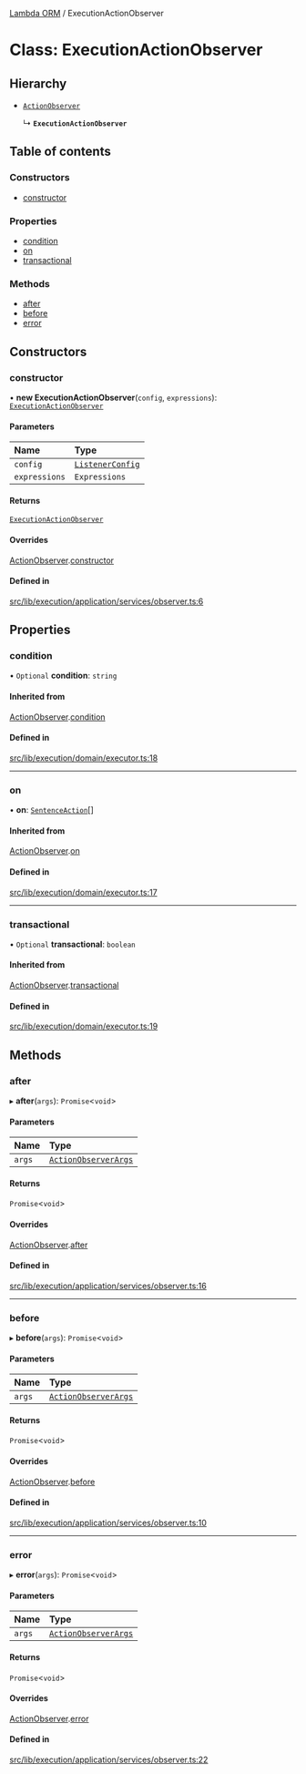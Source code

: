 [Lambda ORM](../README.md) / ExecutionActionObserver

# Class: ExecutionActionObserver

## Hierarchy

- [`ActionObserver`](ActionObserver.md)

  ↳ **`ExecutionActionObserver`**

## Table of contents

### Constructors

- [constructor](ExecutionActionObserver.md#constructor)

### Properties

- [condition](ExecutionActionObserver.md#condition)
- [on](ExecutionActionObserver.md#on)
- [transactional](ExecutionActionObserver.md#transactional)

### Methods

- [after](ExecutionActionObserver.md#after)
- [before](ExecutionActionObserver.md#before)
- [error](ExecutionActionObserver.md#error)

## Constructors

### constructor

• **new ExecutionActionObserver**(`config`, `expressions`): [`ExecutionActionObserver`](ExecutionActionObserver.md)

#### Parameters

| Name | Type |
| :------ | :------ |
| `config` | [`ListenerConfig`](../interfaces/ListenerConfig.md) |
| `expressions` | `Expressions` |

#### Returns

[`ExecutionActionObserver`](ExecutionActionObserver.md)

#### Overrides

[ActionObserver](ActionObserver.md).[constructor](ActionObserver.md#constructor)

#### Defined in

[src/lib/execution/application/services/observer.ts:6](https://github.com/lambda-orm/lambdaorm/blob/3a79940e5d210908a3ae425c5f0e458704e6a47a/src/lib/execution/application/services/observer.ts#L6)

## Properties

### condition

• `Optional` **condition**: `string`

#### Inherited from

[ActionObserver](ActionObserver.md).[condition](ActionObserver.md#condition)

#### Defined in

[src/lib/execution/domain/executor.ts:18](https://github.com/lambda-orm/lambdaorm/blob/3a79940e5d210908a3ae425c5f0e458704e6a47a/src/lib/execution/domain/executor.ts#L18)

___

### on

• **on**: [`SentenceAction`](../enums/SentenceAction.md)[]

#### Inherited from

[ActionObserver](ActionObserver.md).[on](ActionObserver.md#on)

#### Defined in

[src/lib/execution/domain/executor.ts:17](https://github.com/lambda-orm/lambdaorm/blob/3a79940e5d210908a3ae425c5f0e458704e6a47a/src/lib/execution/domain/executor.ts#L17)

___

### transactional

• `Optional` **transactional**: `boolean`

#### Inherited from

[ActionObserver](ActionObserver.md).[transactional](ActionObserver.md#transactional)

#### Defined in

[src/lib/execution/domain/executor.ts:19](https://github.com/lambda-orm/lambdaorm/blob/3a79940e5d210908a3ae425c5f0e458704e6a47a/src/lib/execution/domain/executor.ts#L19)

## Methods

### after

▸ **after**(`args`): `Promise`\<`void`\>

#### Parameters

| Name | Type |
| :------ | :------ |
| `args` | [`ActionObserverArgs`](../interfaces/ActionObserverArgs.md) |

#### Returns

`Promise`\<`void`\>

#### Overrides

[ActionObserver](ActionObserver.md).[after](ActionObserver.md#after)

#### Defined in

[src/lib/execution/application/services/observer.ts:16](https://github.com/lambda-orm/lambdaorm/blob/3a79940e5d210908a3ae425c5f0e458704e6a47a/src/lib/execution/application/services/observer.ts#L16)

___

### before

▸ **before**(`args`): `Promise`\<`void`\>

#### Parameters

| Name | Type |
| :------ | :------ |
| `args` | [`ActionObserverArgs`](../interfaces/ActionObserverArgs.md) |

#### Returns

`Promise`\<`void`\>

#### Overrides

[ActionObserver](ActionObserver.md).[before](ActionObserver.md#before)

#### Defined in

[src/lib/execution/application/services/observer.ts:10](https://github.com/lambda-orm/lambdaorm/blob/3a79940e5d210908a3ae425c5f0e458704e6a47a/src/lib/execution/application/services/observer.ts#L10)

___

### error

▸ **error**(`args`): `Promise`\<`void`\>

#### Parameters

| Name | Type |
| :------ | :------ |
| `args` | [`ActionObserverArgs`](../interfaces/ActionObserverArgs.md) |

#### Returns

`Promise`\<`void`\>

#### Overrides

[ActionObserver](ActionObserver.md).[error](ActionObserver.md#error)

#### Defined in

[src/lib/execution/application/services/observer.ts:22](https://github.com/lambda-orm/lambdaorm/blob/3a79940e5d210908a3ae425c5f0e458704e6a47a/src/lib/execution/application/services/observer.ts#L22)
